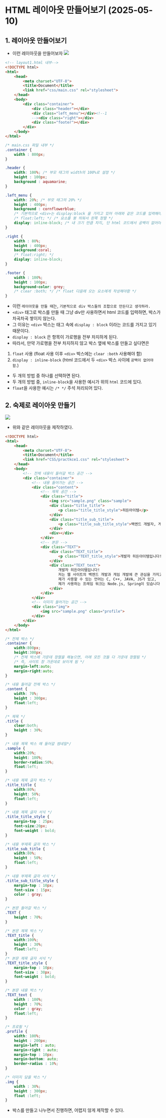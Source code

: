 # HTML 레이아웃 만들어보기 (2025-05-10)
## 1. 레이아웃 만들어보기
- 이런 레이아웃을 만들어보자
![](./예제%201.png)
```html
<!-- layout1.html 내부--> 
<!DOCTYPE html>
<html>
    <head>
        <meta charset="UTF-8">
        <title>Document</title>
        <link href="css/main.css" rel="stylesheet">
    </head>
    <body>
        <div class="container">
            <div class="header"></div>
            <div class="left_menu"></div><!--1
            --><div class="right"></div>
            <div class="footer"></div>
        </div>
    </body>
</html>
```
``` css
/* main.css 파일 내부 */
.container {
    width : 800px;
}

.header {
    width: 100%; /* 부모 태그의 width의 100%로 설정 */
    height : 100px;
    background : aquamarine;
}

.left_menu {
    width: 20%; /* 부모 태그의 20% */
    height : 400px;
    background : cornflowerblue;
    /* 기본적으로 <div>는 display:block 을 가지고 있어 아래와 같은 코드를 입력해야 한다. */
    /* float:left; */ /* 요소를 붕 띄워서 왼쪽 정렬 */
    display: inline-block; /* 내 크기 만큼 차지, 단 html 코드에서 공백이 없어야 함. */
}

.right {
    width : 80%;
    height : 400px;
    background:coral;
    /* float:right; */
    display: inline-block;
}

.footer {
    width : 100%;
    height : 100px;
    background-color: grey;
    /* clear :both; */ /* float 다음에 오는 요소에게 작성해야함 */
}
```
- 이런 `레이아웃을 만들 때`는, `기본적으로 div 박스들의 조합으로 만든다고 생각하라.`
- `<div>` 태그로 박스를 만들 때 그냥 div만 사용하면서 html 코드를 입력하면, 박스가 차곡차곡 쌓이지 않는다.
- 그 이유는 `<div>` 박스는 태그 속에 `display : block` 이라는 코드를 가지고 있기 때문이다.
- `display : block` 은 항목이 가로행을 전부 차지하게 된다.
- 따라서, 만약 가로행을 전부 차지하지 않고 박스 옆에 박스를 만들고 싶다면은
1. `float` 사용 (float 사용 이후 `<div>` 박스에는 `clear :both` 사용해야 함)
2. `display : inline-block` (html 코드에서 두 `<div>` 박스 사이에 `공백이 없어야 함`.)
- 두 개의 방법 중 하나를 선택하면 된다.
- 두 개의 방법 중, `inline-block`을 사용한 예시가 위의 `html` 코드에 있다.
- `float`을 사용한 예시는 `/* */` 주석 처리되어 있다.

## 2. 숙제로 레이아웃 만들기
![](./완성본.png)
- 위와 같은 레이아웃을 제작하였다.
``` html
<!DOCTYPE html>
<html>
    <head>
        <meta charset="UTF-8">
        <title>Document</title>
        <link href="CSS/practkce1.css" rel="stylesheet">
    </head>
    <body>
        <!-- 전체 내용이 들어갈 박스 공간 -->
        <div class="container">
            <!-- 내용 들어가는 공간 -->
            <div class="content">
                <!-- 제목 공간 -->
                <div class="title">
                    <img src="sample.png" class="sample">
                    <div class="title_title">
                        <p class="title_title_style">히든아이템</p>
                    </div>
                    <div class="title_sub_title">
                        <p class="title_sub_title_style">백엔드 개발자, 게임 개발자</p>
                    </div>
                    <div></div>
                </div>
                <!-- 본문 -->
                <div class="TEXT">
                    <div class="TEXT_title">
                        <p class="TEXT_title_style">개발자 히든아이템입니다!</p>
                    </div>
                    <div class="TEXT_text">
                        개발자 히든아이템입니다! 
                        저는 웹 사이트의 백엔드 개발과 게임 개발에 큰 관심을 가지고 있습니다! 
                        제가 사용할 수 있는 언어는 C, C++, JAVA, JS가 있고, 
                        제가 사용하는 프레임 워크는 Node.js, Spring이 있습니다!
                    </div>
                </div>
            </div>
            <!-- 이미지 들어가는 공간 -->
            <div class="img">
                <img src="sample.png" class="profile">
            </div>
        </div>
    </body>
</html>
```
``` css
/* 전체 박스 */
.container {
    width:800px;
    height:300px;
    /* 전체 박스에 가운데 정렬을 해놓으면, 아래 모든 것들 다 가운데 정렬됨 */ 
    /* 즉, 사이트 창 가운데로 보이게 됨 */
    margin-left:auto;
    margin-right:auto;
}

/* 내용 들어갈 전체 박스 */
.content {
    width: 70%;
    height : 300px;
    float:left;
}

/* 제목 */
.title {
    clear:both;
    height : 30%;
}

/* 내용 제목 박스 에 들어갈 썸네일*/ 
.sample {
    width:20%;
    height: 100%;
    border-radius:50%;
    float:left;
}

/* 내용 제목 글자 박스 */
.title_title {
    width:80%;
    height: 50%;
    float:left;
}

/* 내용 제목 글자 서식 */
.title_title_style {
    margin-top : 25px;
    font-size:20px;
    font-weight : bold;
}

/* 내용 부제목 글자 박스 */
.title_sub_title {
    width:80%;
    height : 50%;
    float:left;
}

/* 내용 부제목 글자 서식 */
.title_sub_title_style {
    margin-top : 10px;
    font-size : 15px;
    color : gray;
}

/* 본문 들어갈 박스 */
.TEXT {
    height : 70%;
}

/* 본문 제목 박스 */
.TEXT_title {
    width:100%;
    height : 30%;
    float:left;
}
/* 본문 제목 글자 서식 */
.TEXT_title_style {
    margin-top : 10px;
    font-size : 30px;
    font-weight : bold;
}

/* 본문 내용 박스 */
.TEXT_text {
    width : 100%;
    height : 70%;
    color : gray;
    float:left;
}

/* 프로필 */
.profile {
    width: 100%; 
    height : 200px;
    margin-left : auto; 
    margin-right : auto;
    margin-top : 10px;
    margin-bottom: auto;
    border-radius : 10%;
}

/* 이미지 담을 박스 */
.img {
    width : 30%;
    height : 300px;
    float :left;
}
```
- 박스를 만들고 나누면서 진행하면, 어렵지 않게 제작할 수 있다.